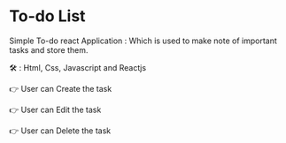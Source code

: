 
# To-do List 

Simple To-do react Application : Which is used to make note of important tasks and store them.

🛠 : Html, Css, Javascript and Reactjs

👉 User can Create the task

👉 User can Edit the task

👉 User can Delete the task 

